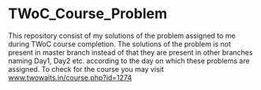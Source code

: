 # TWoC_Course_Problem
 This repository consist of my solutions of the problem assigned to me during TWoC course completion.
 The solutions of the problem is not present in master branch instead of that they are present in other branches naming Day1, Day2 etc. according to the day on which these problems are assigned.
 To check for the course you may visit www.twowaits.in/course.php?id=1274

